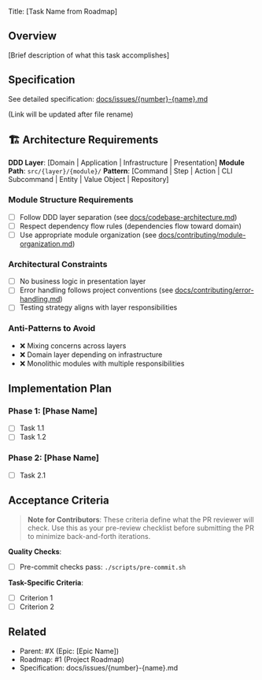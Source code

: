 Title: [Task Name from Roadmap]

## Overview

[Brief description of what this task accomplishes]

## Specification

See detailed specification: [docs/issues/{number}-{name}.md](../docs/issues/{number}-{name}.md)

(Link will be updated after file rename)

## 🏗️ Architecture Requirements

**DDD Layer**: [Domain | Application | Infrastructure | Presentation]
**Module Path**: `src/{layer}/{module}/`
**Pattern**: [Command | Step | Action | CLI Subcommand | Entity | Value Object | Repository]

### Module Structure Requirements

- [ ] Follow DDD layer separation (see [docs/codebase-architecture.md](../docs/codebase-architecture.md))
- [ ] Respect dependency flow rules (dependencies flow toward domain)
- [ ] Use appropriate module organization (see [docs/contributing/module-organization.md](../docs/contributing/module-organization.md))

### Architectural Constraints

- [ ] No business logic in presentation layer
- [ ] Error handling follows project conventions (see [docs/contributing/error-handling.md](../docs/contributing/error-handling.md))
- [ ] Testing strategy aligns with layer responsibilities

### Anti-Patterns to Avoid

- ❌ Mixing concerns across layers
- ❌ Domain layer depending on infrastructure
- ❌ Monolithic modules with multiple responsibilities

## Implementation Plan

### Phase 1: [Phase Name]

- [ ] Task 1.1
- [ ] Task 1.2

### Phase 2: [Phase Name]

- [ ] Task 2.1

## Acceptance Criteria

> **Note for Contributors**: These criteria define what the PR reviewer will check. Use this as your pre-review checklist before submitting the PR to minimize back-and-forth iterations.

**Quality Checks**:

- [ ] Pre-commit checks pass: `./scripts/pre-commit.sh`

**Task-Specific Criteria**:

- [ ] Criterion 1
- [ ] Criterion 2

## Related

- Parent: #X (Epic: [Epic Name])
- Roadmap: #1 (Project Roadmap)
- Specification: docs/issues/{number}-{name}.md
